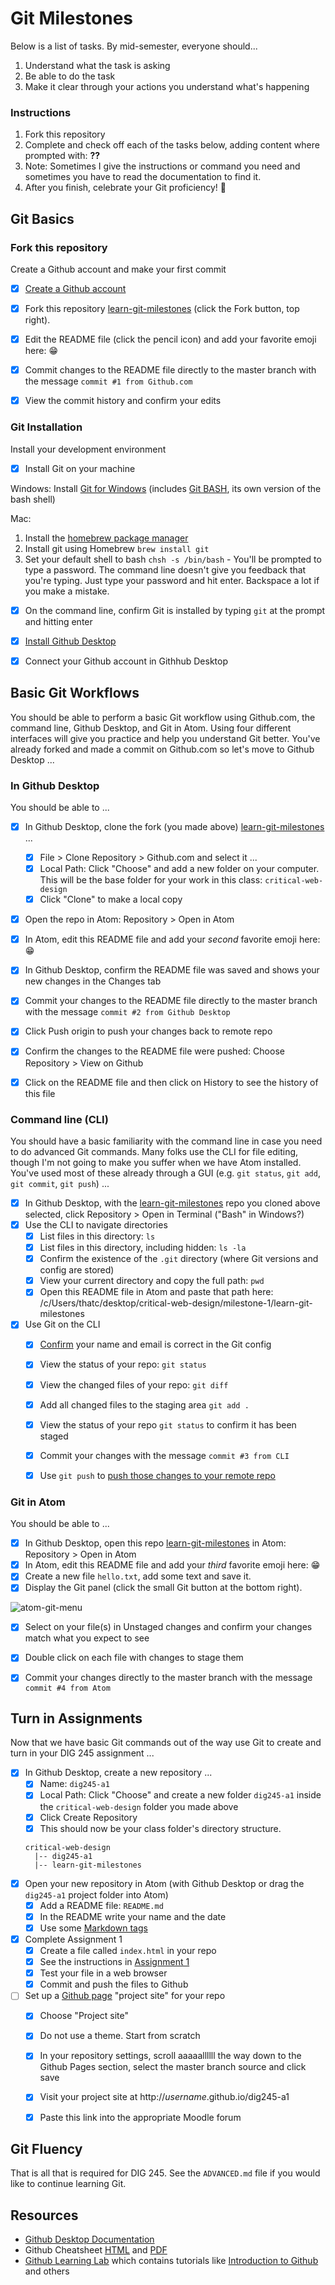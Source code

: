 # Git Milestones

Below is a list of tasks. By mid-semester, everyone should...

1. Understand what the task is asking
1. Be able to do the task
1. Make it clear through your actions you understand what's happening


### Instructions

1. Fork this repository
1. Complete and check off each of the tasks below, adding content where prompted with: **??**
1. Note: Sometimes I give the instructions or command you need and sometimes you have to read the documentation to find it.
1. After you finish, celebrate your Git proficiency! 🙌  


## Git Basics


### Fork this repository
Create a Github account and make your first commit

- [x] [Create a Github account](https://github.com/join)
- [x] Fork this repository [learn-git-milestones](https://github.com/omundy/learn-git-milestones) (click the Fork button, top right).
- [x] Edit the README file (click the pencil icon) and add your favorite emoji here: 😁
- [x] Commit changes to the README file directly to the master branch with the message `commit #1 from Github.com`
- [x] View the commit history and confirm your edits


### Git Installation
Install your development environment

- [x] Install Git on your machine

Windows: Install [Git for Windows](https://gitforwindows.org/) (includes [Git BASH](https://www.atlassian.com/git/tutorials/git-bash), its own version of the bash shell)

Mac:
1. Install the [homebrew package manager](https://brew.sh/)
1. Install git using Homebrew `brew install git`
1. Set your default shell to bash `chsh -s /bin/bash` - You'll be prompted to type a password. The command line doesn't give you feedback that you're typing. Just type your password and hit enter. Backspace a lot if you make a mistake.

- [x] On the command line, confirm Git is installed by typing `git` at the prompt and hitting enter
- [x] [Install Github Desktop](https://desktop.github.com/)
- [x] Connect your Github account in Githhub Desktop




## Basic Git Workflows
You should be able to perform a basic Git workflow using Github.com, the command line, Github Desktop, and Git in Atom. Using four different interfaces will give you practice and help you understand Git better. You've already forked and made a commit on Github.com so let's move to Github Desktop ...


### In Github Desktop
You should be able to ...

- [x] In Github Desktop, clone the fork (you made above) [learn-git-milestones](https://github.com/omundy/learn-git-milestones) ...
  - [x] File > Clone Repository > Github.com and select it ...
  - [x] Local Path: Click "Choose" and add a new folder on your computer. This will be the base folder for your work in this class: `critical-web-design`
  - [x] Click "Clone" to make a local copy
- [x] Open the repo in Atom: Repository > Open in Atom  
- [x] In Atom, edit this README file and add your *second* favorite emoji here: 😁
- [x] In Github Desktop, confirm the README file was saved and shows your new changes in the Changes tab
- [x] Commit your changes to the README file directly to the master branch with the message `commit #2 from Github Desktop`
- [x] Click Push origin to push your changes back to remote repo  
- [x] Confirm the changes to the README file were pushed: Choose Repository > View on Github
- [x] Click on the README file and then click on History to see the history of this file


### Command line (CLI)
You should have a basic familiarity with the command line in case you need to do advanced Git commands. Many folks use the CLI for file editing, though I'm not going to make you suffer when we have Atom installed. You've used most of these already through a GUI (e.g. `git status`, `git add`, `git commit`, `git push`) ...


- [x] In Github Desktop, with the [learn-git-milestones](https://github.com/omundy/learn-git-milestones) repo you cloned above selected, click Repository > Open in Terminal ("Bash" in Windows?)
- [x] Use the CLI to navigate directories  
  - [x] List files in this directory: `ls`
  - [x] List files in this directory, including hidden: `ls -la`  
  - [x] Confirm the existence of the `.git` directory (where Git versions and config are stored)
  - [x] View your current directory and copy the full path: `pwd`
  - [x] Open this README file in Atom and paste that path here: /c/Users/thatc/desktop/critical-web-design/milestone-1/learn-git-milestones

- [x] Use Git on the CLI
  - [x] [Confirm](https://docs.github.com/en/github/using-git/setting-your-username-in-git) your name and email is correct in the Git config
  - [x] View the status of your repo: `git status`
  - [x] View the changed files of your repo: `git diff`
  - [x] Add all changed files to the staging area `git add .`
  - [x] View the status of your repo `git status` to confirm it has been staged
  - [x] Commit your changes with the message `commit #3 from CLI`
  - [x] Use `git push` to [push those changes to your remote repo](https://docs.github.com/en/github/using-git/pushing-commits-to-a-remote-repository)


### Git in Atom
You should be able to ...

- [x] In Github Desktop, open this repo [learn-git-milestones](https://github.com/omundy/learn-git-milestones) in Atom: Repository > Open in Atom  
- [x] In Atom, edit this README file and add your *third* favorite emoji here: 😁
- [x] Create a new file `hello.txt`, add some text and save it.
- [x] Display the Git panel (click the small Git button at the bottom right).

![atom-git-menu](img/atom-git-menu.png)

- [x] Select on your file(s) in Unstaged changes and confirm your changes match what you expect to see
- [x] Double click on each file with changes to stage them  
- [x] Commit your changes directly to the master branch with the message `commit #4 from Atom`




## Turn in Assignments
Now that we have basic Git commands out of the way use Git to create and turn in your DIG 245 assignment ...


- [x] In Github Desktop, create a new repository ...
  - [x] Name: `dig245-a1`
  - [x] Local Path: Click "Choose" and create a new folder `dig245-a1` inside the `critical-web-design` folder you made above
  - [x] Click Create Repository
  - [x] This should now be your class folder's directory structure.
  ```
  critical-web-design
    |-- dig245-a1
    |-- learn-git-milestones
  ```
- [x] Open your new repository in Atom (with Github Desktop or drag the `dig245-a1` project folder into Atom)
  - [x] Add a README file: `README.md`
  - [x] In the README write your name and the date
  - [x] Use some [Markdown tags](https://guides.github.com/pdfs/markdown-cheatsheet-online.pdf)
- [x] Complete Assignment 1
  - [x] Create a file called `index.html` in your repo
  - [x] See the instructions in [Assignment 1](https://docs.google.com/document/d/17U_zmzM_eML_qkG0PaOdDRcEk3YEmbiQ1TyNnbAM08k/edit)
  - [x] Test your file in a web browser
  - [x] Commit and push the files to Github
- [ ] Set up a [Github page](https://pages.github.com/) "project site" for your repo
  - [x] Choose "Project site"
  - [x] Do not use a theme. Start from scratch
  - [x] In your repository settings, scroll aaaaallllll the way down to the Github Pages section, select the master branch source and click save
  - [x] Visit your project site at http://*username*.github.io/dig245-a1
  - [x] Paste this link into the appropriate Moodle forum


## Git Fluency

That is all that is required for DIG 245. See the `ADVANCED.md` file if you would like to continue learning Git.


## Resources

* [Github Desktop Documentation](https://docs.github.com/en/desktop)
* Github Cheatsheet [HTML](https://github.github.com/training-kit/downloads/github-git-cheat-sheet/) and [PDF](https://github.github.com/training-kit/downloads/github-git-cheat-sheet.pdf)
* [Github Learning Lab](https://lab.github.com/) which contains tutorials like [Introduction to Github](https://lab.github.com/githubtraining/introduction-to-github) and others

